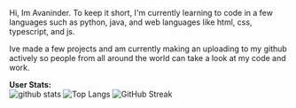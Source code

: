 Hi, Im Avaninder. To keep it short, I'm currently learning to code in a few languages such as 
python, java, and web languages like html, css, typescript, and js.

Ive made a few projects and am currently making an uploading to my github actively so people from
all around the world can take a look at my code and work. 

<b>User Stats:</b><br>
![github stats](https://raw.githubusercontent.com/charizardavi/github-stats/master/generated/overview.svg) ![Top Langs](https://raw.githubusercontent.com/charizardavi/github-stats/master/generated/languages.svg) ![GitHub Streak](http://github-readme-streak-stats.herokuapp.com?user=charizardavi)
